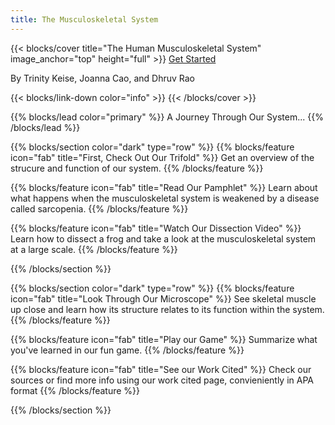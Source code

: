 ```yaml
---
title: The Musculoskeletal System
---
```


{{< blocks/cover title="The Human Musculoskeletal System" image_anchor="top" height="full" >}}
<a class="btn btn-lg btn-primary me-3 mb-4" href="/trifold/">
  Get Started <i class="fas fa-arrow-alt-circle-right ms-2"></i>
</a>

<p class="lead mt-5">By Trinity Keise, Joanna Cao, and Dhruv Rao</p>
{{< blocks/link-down color="info" >}}
{{< /blocks/cover >}}


{{% blocks/lead color="primary" %}}
A Journey Through Our System...
{{% /blocks/lead %}}


{{% blocks/section color="dark" type="row" %}}
{{% blocks/feature icon="fab" title="First, Check Out Our Trifold" %}}
Get an overview of the strucure and function of our system.
{{% /blocks/feature %}}


{{% blocks/feature icon="fab" title="Read Our Pamphlet" %}}
Learn about what happens when the musculoskeletal system is weakened by a disease called sarcopenia.
{{% /blocks/feature %}}


{{% blocks/feature icon="fab" title="Watch Our Dissection Video" %}}
Learn how to dissect a frog and take a look at the musculoskeletal system at a large scale.
{{% /blocks/feature %}}


{{% /blocks/section %}}


{{% blocks/section color="dark" type="row" %}}
{{% blocks/feature icon="fab" title="Look Through Our Microscope" %}}
See skeletal muscle up close and learn how its structure relates to its function within the system.
{{% /blocks/feature %}}


{{% blocks/feature icon="fab" title="Play our Game" %}}
Summarize what you've learned in our fun game.
{{% /blocks/feature %}}


{{% blocks/feature icon="fab" title="See our Work Cited" %}}
Check our sources or find more info using our work cited page, convieniently in APA format
{{% /blocks/feature %}}




{{% /blocks/section %}}


<!-- {{% blocks/section type="row" %}}

{{% blocks/feature icon="fab fa-app-store-ios" title="Download **from AppStore**" %}}
Get the Goldydocs app!
{{% /blocks/feature %}}

{{% blocks/feature icon="fab fa-github" title="Contributions welcome!"
    url="https://github.com/google/docsy-example" %}}
We do a [Pull Request](https://github.com/google/docsy-example/pulls)
contributions workflow on **GitHub**. New users are always welcome!
{{% /blocks/feature %}}

{{% blocks/feature icon="fab fa-twitter" title="Follow us on Twitter!"
    url="https://twitter.com/GoHugoIO" %}}
For announcement of latest features etc.
{{% /blocks/feature %}}

{{% /blocks/section %}} -->


<!-- {{% blocks/section %}}
This is the another section
{.h1 .text-center}
{{% /blocks/section %}} -->